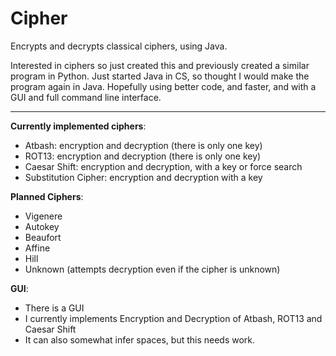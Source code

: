 Cipher 
======

Encrypts and decrypts classical ciphers, using Java.

Interested in ciphers so just created this and previously created a similar program in Python. Just started Java in CS, so thought I would make the program again in Java. Hopefully using better code, and faster, and with a GUI and full command line interface.

***

**Currently implemented ciphers**:

* Atbash: encryption and decryption (there is only one key)
* ROT13: encryption and decryption (there is only one key)
* Caesar Shift: encryption and decryption, with a key or force search
* Substitution Cipher: encryption and decryption with a key

**Planned Ciphers**:

* Vigenere
* Autokey
* Beaufort
* Affine
* Hill
* Unknown (attempts decryption even if the cipher is unknown)

**GUI**:
* There is a GUI
* I currently implements Encryption and Decryption of Atbash, ROT13 and Caesar Shift
* It can also somewhat infer spaces, but this needs work.


